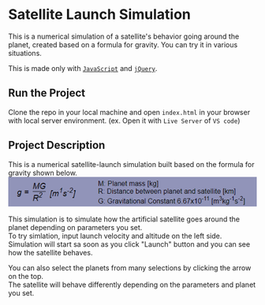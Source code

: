# Satellite Launch Simulation

This is a numerical simulation of a satellite's behavior going around the planet, created based on a formula for gravity. You can try it in various situations.

This is made only with [`JavaScript`](https://developer.mozilla.org/docs/Web/JavaScript) and [`jQuery`](https://jquery.com/).

## Run the Project

Clone the repo in your local machine and open `index.html` in your browser with local server environment.
(ex. Open it with `Live Server` of `VS code`)

## Project Description

This is a numerical satellite-launch simulation built based on the formula for gravity shown below.<br/>
<img src='./assets/formula.png'>

This simulation is to simulate how the artificial satellite goes around the planet depending on parameters you set.<br/>
To try simlation, input launch velocity and altitude on the left side.<br/>
Simulation will start sa soon as you click "Launch" button and you can see how the satellite behaves.<br/>

You can also select the planets from many selections by clicking the arrow on the top.<br/>
The satellite will behave differently depending on the parameters and planet you set.
